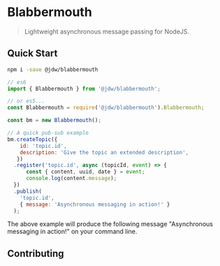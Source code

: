 Blabbermouth
===
> Lightweight asynchronous message passing for NodeJS.

## Quick Start

```bash
npm i -save @jdw/blabbermouth
```

```javascript
// es6
import { Blabbermouth } from '@jdw/blabbermouth';

// or es5...
const Blabbermouth = require('@jdw/blabbermouth').Blabbermouth;

const bm = new Blabbermouth();

// A quick pub-sub example
bm.createTopic({
    id: 'topic.id',
    description: 'Give the topic an extended description',
   })
  .register('topic.id', async (topicId, event) => {
      const { content, uuid, date } = event;
      console.log(content.message);
  })
  .publish(
    'topic.id',
    { message: 'Asynchronous messaging in action!' }
  );
```

The above example will produce the following message "Asynchronous messaging in
action!" on your command line.


## Contributing

